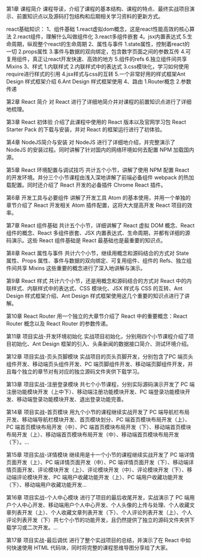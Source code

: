 第1章 课程简介
课程导读，介绍了课程的基本结构、课程的特点、最终实战项目演示、前置知识点以及源码打包结构和后期相关学习资料的更新方式。

react基础知识：
1、组件基础
  1.react虚拟dom概念，这是react性能高效的核心算法
  2.react组件，理解什么叫做组件化
  3.react多组件嵌套
  4。jsx内置表达式
  5.生命周期，纵观整个react的生命周期
2、属性与事件
  1.state属性，控制着react的一切
  2.props属性
  3.事件与数据的双向绑定，包含数字页面之间的参数互传
  4.可复用组件，真正让react开发快速、高效的地方
  5.组件的refs
  6.独立组件间共享Mixins
3、样式
  1.内联样式
  2.内联样式中的表达式
  3.css模块化，学习如何使用require进行样式的引用
  4.jsx样式与css的互转
  5.一个非常好用的样式框架Ant Design 样式框架介绍
  6.Ant Design 样式框架使用
4、路由
  1.Router概念
  2.参数传递

第2章 React 简介
对 React 进行了详细地简介并对课程的前置知识点进行了详细地梳理。

第3章 React 初体验
介绍了此课程中使用的 React 版本以及官网学习包 React Starter Pack 的下载与安装，并对 React 的框架运行进行了初体验。

第4章 NodeJS简介与安装
对 NodeJS 进行了详细地介绍，并完整演示了 NodeJS 的安装过程。同时讲解了针对国内的网络环境如何去配置 NPM 加载国内源。

第5章 React 环境配置与调试技巧
共计五个小节，讲解了使用 NPM 配置 React 的开发环境。并分三个小节课程由浅入深地讲解了前端必备组件 webpack 的热加载配置。同时还介绍了 React 开发的必备插件 Chrome React 插件。

第6章 开发工具与必要组件
讲解了开发工具 Atom 的基本使用，并用一个单独的章节介绍了 React 开发相关 Atom 插件配置，这将大大提高开发 React 项目的效率。

第7章 React 组件基础
共计五个小节，详细讲解了 React 虚拟 DOM 概念、React 组件的概念、React 多组件嵌套、JSX 内置表达式、生命周期，并都有详细的源码演示。这些 React 组件基础是 React 最基础也是最重要的知识点。

第8章 React 属性与事件
共计六个小节，继续用概念和源码结合的方式对 State 属性、Props 属性、事件与数据的双向绑定、可复用组件、组件的 Refs、独立组件间共享 Mixins 这些重要的概念进行了深入地讲解与演示。

第9章 React 样式
共计六个小节，还是用概念和源码结合的方式对 React 中的内联样式、内联样式中的表达式、CSS 模块化、JSX 样式与 CSS 的互转、Ant Design 样式框架介绍、Ant Design 样式框架使用这几个重要的知识点进行了讲解。

第10章 React Router
用一个独立的大章节介绍了 React 中的重要概念：React Router 概念以及 React Router 的参数传递。

第11章 项目实战-开发环境初始化
实战项目初始化，分别用四个小节课程介绍了项目初始化、Ant Design 框架的引入、头条新闻的数据接口简介、测试环境介绍。

第12章 项目实战-页头页脚模块
实战项目的页头页脚开发，分别包含了PC 端页头组件开发、移动端页头组件开发、PC 端页脚组件开发、移动端页脚组件开发，并且每个独立的章节对有对应的独立源码文件夹供下载学习。

第13章 项目实战-注册登录模块
共七个小节课程，分别实际源码演示开发了 PC 端注册功能模块开发（上中下）、移动端注册功能模块开发、PC 端登录功能模块开发、移动端登录功能模块开发、退出登录功能完善。

第14章 项目实战-首页模块
用九个小节的课程继续实战开发了 PC 端导航栏布局开发、移动端导航栏模块开发、首页模块划分、PC 端首页模块布局开发（上）、PC 端首页模块布局开发（中）、PC 端首页模块布局开发（下）、移动端首页模块布局开发（上）、移动端首页模块布局开发（中）、移动端首页模块布局开发（下）。...

第15章 项目实战-详情模块
继续用是十一个小节的课程继续实战开发了 PC 端详情页面开发（上）、PC 端详情页面开发（中）、PC 端详情页面开发（下）、移动端详情页面开发、评论模块开发（上）、评论模块开发（中）、评论模块开发（下）、移动端评论模块开发、PC 端用户收藏功能开发（上）、PC 端用户收藏功能开发（下）、移动端用户收藏功能开发...

第16章 项目实战-个人中心模块
进行了项目的最后收尾开发，实战演示了 PC 端用户个人中心开发、移动端用户个人中心开发、个人头像的上传与处理、个人收藏文章列表开发（上）、个人收藏文章列表开发（下）、个人评论列表开发（上）、个人评论列表开发（下）共七个小节的功能开发，且仍然提供了独立的源码文件夹供下载学习或二次开发。...

第17章 项目实战-最后调优
进行了整个实战项目的总结，并演示了在 React 中如何快速使用 HTML 代码块，同时将完整的课程思维导图分享给了大家。

